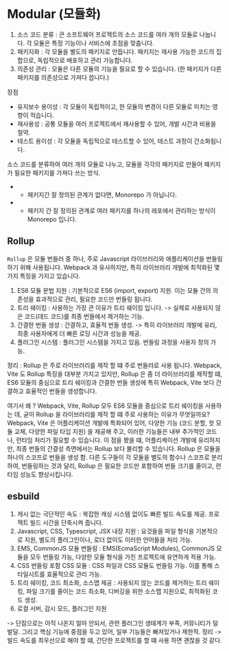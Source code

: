 # Modular (모듈화)

1. 소스 코드 분류 : 큰 소프트웨어 프로젝트의 소스 코드를 여러 개의 모듈로 나눕니다. 각 모듈은 특정 기능이나 서비스에 초점을 맞춥니다.
2. 패키지화 : 각 모듈을 별도의 패키지로 만듭니다. 패키지는 재사용 가능한 코드의 집합으로, 독립적으로 배포하고 관리 가능합니다.
3. 의존성 관리 : 모듈은 다른 모듈의 기능을 필요로 할 수 있습니다. (한 패키지가 다른 패키지를 의존성으로 가져다 씁니다.)

장점

- 유지보수 용이성 : 각 모듈이 독립적이고, 한 모듈의 변경이 다른 모듈로 미치는 영향이 적습니다.
- 재사용성 : 공통 모듈을 여러 프로젝트에서 재사용할 수 있어, 개발 시간과 비용을 절약.
- 테스트 용이성 : 각 모듈을 독립적으로 테스트할 수 있어, 테스트 과정이 간소화됩니다.

소스 코드를 분류하여 여러 개의 모듈로 나누고, 모듈을 각각의 패키지로 만들어 패키지가 필요한 패키지를 가져다 쓰는 방식.
- * 패키지간 잘 정의된 관계가 없다면, Monorepo 가 아닙니다.
- * 패키지 간 잘 정의된 관계로 여러 패키지를 하나의 레포에서 관리하는 방식이 Monorepo 입니다. 


## Rollup

`Rollup` 은 모듈 번들러 중 하나, 주로 Javascript 라이브러리와 애플리케이션을 번들링하기 위해 사용됩니다.
Webpack 과 유사하지만, 특히 라이브러리 개발에 최적화된 몇 가지 특징을 가지고 있습니다.

1. ES6 모듈 문법 지원 : 기본적으로 ES6 (import, export) 지원. 이는 모듈 간의 의존성을 효과적으로 관리, 필요한 코드만 번들링 됩니다.
2. 트리 쉐이킹 : 사용하는 가장 큰 이유가 트리 쉐이킹 입니다. -> 실제로 사용되지 않은 코드(데드 코드)를 최종 번들에서 제거하는 기능.
3. 간결한 번들 생성 : 간결하고, 효율적 번들 생성. -> 특히 라이브러리 개발에 유리, 최종 사용자에게 더 빠른 로딩 시간과 성능을 제공.
4. 플러그인 시스템 : 플러그인 시스템을 가지고 있음. 번들링 과정을 사용자 정의 가능.

정리 : Rollup 은 주로 라이브러리를 제작 할 떄 주로 번들러로 사용 됩니다. Webpack, Vite 도 Rollup 특징을 대부분 가지고 있지만,
Rollup 은 좀 더 라이브러리를 제작할 떄, ES6 모듈의 중심으로 트리 쉐이킹과 간결한 번들 생성에 특히 Webpack, Vite 보다 간결하고 효율적인 번들을 생성합니다.

여기서 왜 ? Webpack, Vite, Rollup 모두 ES6 모듈을 중심으로 트리 쉐이킹을 사용하는 데, 굳이 Rollup 을 라이브러리를 제작 할 떄 주로 사용하는 이유가 무엇일까요?
Webpack, Vite 은 어플리케이션 개발에 특화되어 있어, 다양한 기능 (코드 분할, 핫 모듈 교체, 다양한 파일 타입 지원) 을 제공해 주고, 이러한 기능들은 내부 추가적인 코드나, 런타임 처리가 필요할 수 있습니다.
이 점을 봤을 떄, 어플리케이션 개발에 유리하지만, 최종 번들의 간결성 측면에서는 Rollup 보다 불리할 수 있습니다.
Rollup 은 모듈을 하나의 스코프로 번들을 생성 함. 다른 도구들이 각 모둘을 별도의 함수나 스코프로 분리하여, 번들링하는 것과 달리, Rollup 은 필요한 코드만 포함하여 번들 크기를 줄이고, 런타임 성능도 향상시킵니다.


## esbuild

1. 캐시 없는 극단적인 속도  : 복잡한 캐싱 시스템 없이도 빠른 빌드 속도를 제공. 프로젝트 빌드 시간을 단축시켜 줍니다.
2. Javascript, CSS, Typescript, JSX 내장 지원 : 요것들을 파일 형식을 기본적으로 지원, 별도의 플러그인이나, 로더 없이도 이러한 언어들을 처리 가능.
3. EMS, CommonJS 모듈 번들링 : EMS(EcmaScript Modules), CommonJS 모듈을 모두 번들링 가능, 다양한 모듈 형식을 가진 프로젝트에 유연하게 적용 가능.
4. CSS 번들링 포함 CSS 모듈 : CSS 파일과 CSS 모듈도 번들링 가능. 이를 통해 스타일시트를 효율적으로 관리 가능.
5. 트리 쉐이킹, 코드 최소화, 소스맵 제공 : 사용되지 않는 코드를 제거하는 트리 쉐이킹, 파일 크기를 줄이는 코드 최소화, 디버깅을 위한 소스맵 지원으로, 최적화된 코드 생성.
6. 로컬 서버, 감시 모드, 플러그인 지원

-> 단점으로는 아직 나온지 얼마 안되서, 관련 플러그인 생톄계가 부족, 커뮤니티가 덜 발달. 그리고 핵심 기능에 중점을 두고 있어, 일부 기능들은 빠져있거나 제한적.
정리 -> 빌드 속도를 최우선으로 해야 할 떄, 간단한 프로젝트를 할 떄 사용 하면 괜찮을 것 같다. 